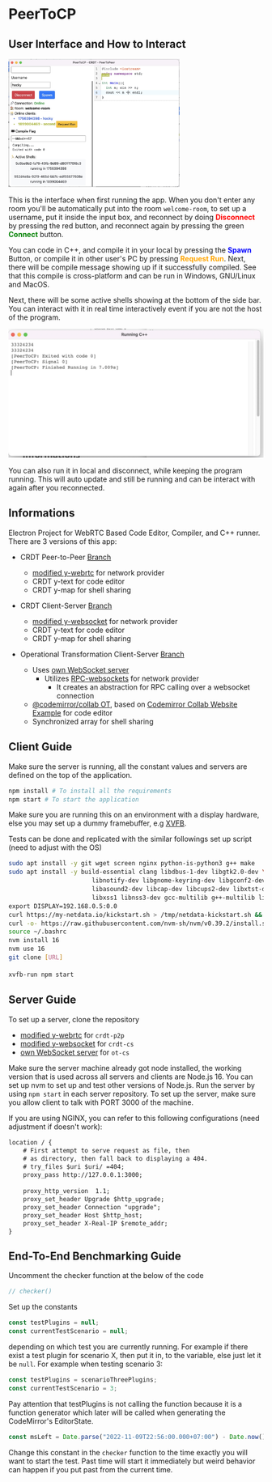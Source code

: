 # PeerToCP

## User Interface and How to Interact

<img src="README.assets/image-20221122001647564.png" alt="image-20221122001647564" style="zoom:33%;" />

This is the interface when first running the app. When you don't enter any room you'll be automatically put into the room `welcome-room`, to set up a username, put it inside the input box, and reconnect by doing <strong style="color:red;">Disconnect</strong> by pressing the red button, and reconnect again by pressing the green <strong style="color:green;">Connect</strong> button.

You can code in C++, and compile it in your local by pressing the <strong style="color:blue;">Spawn</strong> Button, or compile it in other user's PC by pressing <strong style="color:orange;">Request Run</strong>. Next, there will be compile message showing up if it successfully compiled. See that this compile is cross-platform and can be run in Windows, GNU/Linux and MacOS.

Next, there will be some active shells showing at the bottom of the side bar. You can interact with it in real time interactively event if you are not the host of the program.

![image-20221122002259074](README.assets/image-20221122002259074.png)

You can also run it in local and disconnect, while keeping the program running. This will auto update and still be running and can be interact with again after you reconnected.

## Informations

Electron Project for WebRTC Based Code Editor, Compiler, and C++ runner.
There are 3 versions of this app:

- CRDT Peer-to-Peer [Branch](https://github.com/hockyy/peertocp/tree/crdt-p2p)
  - [modified y-webrtc](https://github.com/hockyy/y-webrtc) for network provider
  - CRDT y-text for code editor
  - CRDT y-map for shell sharing

- CRDT Client-Server [Branch](https://github.com/hockyy/peertocp/tree/crdt-cs)
  - [modified y-websocket](https://github.com/hockyy/y-websocket) for network provider
  - CRDT y-text for code editor
  - CRDT y-map for shell sharing

- Operational Transformation Client-Server [Branch](https://github.com/hockyy/peertocp/tree/ot-cs)
  - Uses [own WebSocket server](https://github.com/hockyy/peertocp-server)
     - Utilizes [RPC-websockets](https://www.npmjs.com/package/rpc-websockets) for network provider
       - It creates an abstraction for RPC calling over a websocket connection
  - [@codemirror/collab OT](https://github.com/codemirror/collab), based on [Codemirror Collab Website Example](https://github.com/codemirror/website/tree/master/site/examples/collab) for code editor
  - Synchronized array for shell sharing

## Client Guide

Make sure the server is running, all the constant values and servers are defined on the top of the application.

```bash
npm install # To install all the requirements
npm start # To start the application
```

Make sure you are running this on an environment with a display hardware, else you may set up a dummy framebuffer, e.g [XVFB](https://www.x.org/wiki/).

Tests can be done and replicated with the similar followings set up script (need to adjust with the OS)

```bash
sudo apt install -y git wget screen nginx python-is-python3 g++ make
sudo apt install -y build-essential clang libdbus-1-dev libgtk2.0-dev \
                       libnotify-dev libgnome-keyring-dev libgconf2-dev \
                       libasound2-dev libcap-dev libcups2-dev libxtst-dev \
                       libxss1 libnss3-dev gcc-multilib g++-multilib libasound2 xvfb \
export DISPLAY=192.168.0.5:0.0
curl https://my-netdata.io/kickstart.sh > /tmp/netdata-kickstart.sh && sh /tmp/netdata-kickstart.sh
curl -o- https://raw.githubusercontent.com/nvm-sh/nvm/v0.39.2/install.sh | bash
source ~/.bashrc
nvm install 16
nvm use 16
git clone [URL]

xvfb-run npm start
```

## Server Guide

To set up a server, clone the repository

- [modified y-webrtc](https://github.com/hockyy/y-webrtc) for `crdt-p2p`
- [modified y-websocket](https://github.com/hockyy/y-websocket) for `crdt-cs`
- [own WebSocket server](https://github.com/hockyy/peertocp-server) for `ot-cs`

Make sure the server machine already got node installed, the working version that is used across all servers and clients are Node.js 16. You can set up nvm to set up and test other versions of Node.js. Run the server by using `npm start` in each server repository. To set up the server, make sure you allow client to talk with PORT 3000 of the machine.

If you are using NGINX, you can refer to this following configurations (need adjustment if doesn't work):

```nginx
location / {
	# First attempt to serve request as file, then
	# as directory, then fall back to displaying a 404.
	# try_files $uri $uri/ =404;
	proxy_pass http://127.0.0.1:3000;
  
	proxy_http_version  1.1;
	proxy_set_header Upgrade $http_upgrade;
	proxy_set_header Connection "upgrade";
	proxy_set_header Host $http_host;
	proxy_set_header X-Real-IP $remote_addr;
}
```

## End-To-End Benchmarking Guide

Uncomment the checker function at the below of the code

```js
// checker()
```

Set up the constants

```js
const testPlugins = null;
const currentTestScenario = null;
```

depending on which test you are currently running. For example if there exist a test plugin for scenario X, then put it in, to the variable, else just let it be `null`. For example when testing scenario 3:

```js
const testPlugins = scenarioThreePlugins;
const currentTestScenario = 3;
```

Pay attention that testPlugins is not calling the function because it is a function generator which later will be called when generating the CodeMirror's EditorState.

```js
const msLeft = Date.parse("2022-11-09T22:56:00.000+07:00") - Date.now()
```

Change this constant in the `checker` function to the time exactly you will want to start the test. Past time will start it immediately but weird behavior can happen if you put past from the current time.
